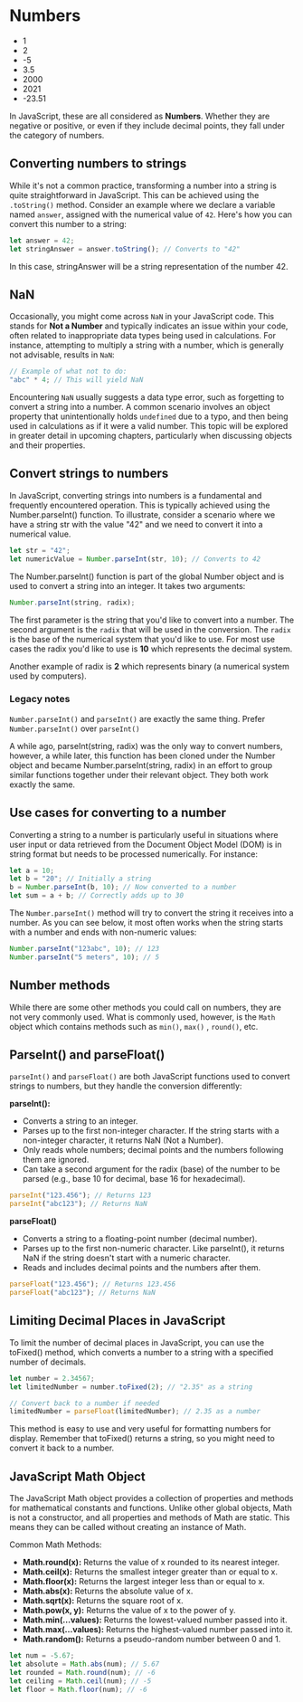 # Numbers

- 1
- 2
- -5
- 3.5
- 2000
- 2021
- -23.51

In JavaScript, these are all considered as **Numbers**. Whether they are negative or positive, or even if they include decimal points, they fall under the category of numbers.

## Converting numbers to strings

While it's not a common practice, transforming a number into a string is quite straightforward in JavaScript. This can be achieved using the `.toString()` method. Consider an example where we declare a variable named `answer`, assigned with the numerical value of `42`. Here's how you can convert this number to a string:

```js
let answer = 42;
let stringAnswer = answer.toString(); // Converts to "42"
```

In this case, stringAnswer will be a string representation of the number 42.

## NaN

Occasionally, you might come across `NaN` in your JavaScript code. This stands for **Not a Number** and typically indicates an issue within your code, often related to inappropriate data types being used in calculations. For instance, attempting to multiply a string with a number, which is generally not advisable, results in `NaN`:

```js
// Example of what not to do:
"abc" * 4; // This will yield NaN
```

Encountering `NaN` usually suggests a data type error, such as forgetting to convert a string into a number. A common scenario involves an object property that unintentionally holds `undefined` due to a typo, and then being used in calculations as if it were a valid number. This topic will be explored in greater detail in upcoming chapters, particularly when discussing objects and their properties.

## Convert strings to numbers

In JavaScript, converting strings into numbers is a fundamental and frequently encountered operation. This is typically achieved using the Number.parseInt() function. To illustrate, consider a scenario where we have a string str with the value "42" and we need to convert it into a numerical value.

```js
let str = "42";
let numericValue = Number.parseInt(str, 10); // Converts to 42
```

The Number.parseInt() function is part of the global Number object and is used to convert a string into an integer. It takes two arguments:

```js
Number.parseInt(string, radix);
```

The first parameter is the string that you'd like to convert into a number. The second argument is the `radix` that will be used in the conversion.
The `radix` is the base of the numerical system that you'd like to use. For most use cases the radix you'd like to use is **10** which represents the decimal system.

Another example of radix is **2** which represents binary (a numerical system used by computers).

### Legacy notes

`Number.parseInt()` and `parseInt()` are exactly the same thing. Prefer `Number.parseInt()` over `parseInt()`

A while ago, parseInt(string, radix) was the only way to convert numbers, however, a while later, this function has been cloned under the Number object and became Number.parseInt(string, radix) in an effort to group similar functions together under their relevant object. They both work exactly the same.

## Use cases for converting to a number

Converting a string to a number is particularly useful in situations where user input or data retrieved from the Document Object Model (DOM) is in string format but needs to be processed numerically. For instance:

```js
let a = 10;
let b = "20"; // Initially a string
b = Number.parseInt(b, 10); // Now converted to a number
let sum = a + b; // Correctly adds up to 30
```

The `Number.parseInt()` method will try to convert the string it receives into a number. As you can see below, it
most often works when the string starts with a number and ends with non-numeric values:

```js
Number.parseInt("123abc", 10); // 123
Number.parseInt("5 meters", 10); // 5
```

## Number methods

While there are some other methods you could call on numbers, they are not very commonly used. What is commonly used, however,
is the `Math` object which contains methods such as `min()`, `max()` , `round()`, etc.

## ParseInt() and parseFloat()

`parseInt()` and `parseFloat()` are both JavaScript functions used to convert strings to numbers, but they handle the conversion differently:

**parseInt():**

- Converts a string to an integer.
- Parses up to the first non-integer character. If the string starts with a non-integer character, it returns NaN (Not a Number).
- Only reads whole numbers; decimal points and the numbers following them are ignored.
- Can take a second argument for the radix (base) of the number to be parsed (e.g., base 10 for decimal, base 16 for hexadecimal).

```js
parseInt("123.456"); // Returns 123
parseInt("abc123"); // Returns NaN
```

**parseFloat()**

- Converts a string to a floating-point number (decimal number).
- Parses up to the first non-numeric character. Like parseInt(), it returns NaN if the string doesn't start with a numeric character.
- Reads and includes decimal points and the numbers after them.

```js
parseFloat("123.456"); // Returns 123.456
parseFloat("abc123"); // Returns NaN
```

## Limiting Decimal Places in JavaScript

To limit the number of decimal places in JavaScript, you can use the toFixed() method, which converts a number to a string with a specified number of decimals.

```js
let number = 2.34567;
let limitedNumber = number.toFixed(2); // "2.35" as a string

// Convert back to a number if needed
limitedNumber = parseFloat(limitedNumber); // 2.35 as a number
```

This method is easy to use and very useful for formatting numbers for display. Remember that toFixed() returns a string, so you might need to convert it back to a number.

## JavaScript Math Object

The JavaScript Math object provides a collection of properties and methods for mathematical constants and functions. Unlike other global objects, Math is not a constructor, and all properties and methods of Math are static. This means they can be called without creating an instance of Math.

Common Math Methods:

- **Math.round(x):** Returns the value of x rounded to its nearest integer.
- **Math.ceil(x):** Returns the smallest integer greater than or equal to x.
- **Math.floor(x):** Returns the largest integer less than or equal to x.
- **Math.abs(x):** Returns the absolute value of x.
- **Math.sqrt(x):** Returns the square root of x.
- **Math.pow(x, y):** Returns the value of x to the power of y.
- **Math.min(…values):** Returns the lowest-valued number passed into it.
- **Math.max(…values):** Returns the highest-valued number passed into it.
- **Math.random():** Returns a pseudo-random number between 0 and 1.

```js
let num = -5.67;
let absolute = Math.abs(num); // 5.67
let rounded = Math.round(num); // -6
let ceiling = Math.ceil(num); // -5
let floor = Math.floor(num); // -6
```
